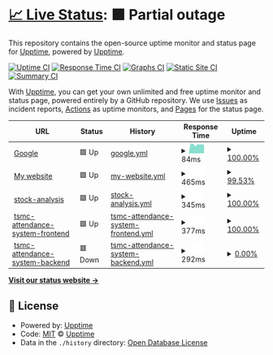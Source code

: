 # [📈 Live Status](https://demo.upptime.js.org): <!--live status--> **🟧 Partial outage**

This repository contains the open-source uptime monitor and status page for [Upptime](https://upptime.js.org), powered by [Upptime](https://github.com/upptime/upptime).

[![Uptime CI](https://github.com/upptime/upptime/workflows/Uptime%20CI/badge.svg)](https://github.com/upptime/upptime/actions?query=workflow%3A%22Uptime+CI%22)
[![Response Time CI](https://github.com/upptime/upptime/workflows/Response%20Time%20CI/badge.svg)](https://github.com/upptime/upptime/actions?query=workflow%3A%22Response+Time+CI%22)
[![Graphs CI](https://github.com/upptime/upptime/workflows/Graphs%20CI/badge.svg)](https://github.com/upptime/upptime/actions?query=workflow%3A%22Graphs+CI%22)
[![Static Site CI](https://github.com/upptime/upptime/workflows/Static%20Site%20CI/badge.svg)](https://github.com/upptime/upptime/actions?query=workflow%3A%22Static+Site+CI%22)
[![Summary CI](https://github.com/upptime/upptime/workflows/Summary%20CI/badge.svg)](https://github.com/upptime/upptime/actions?query=workflow%3A%22Summary+CI%22)

With [Upptime](https://upptime.js.org), you can get your own unlimited and free uptime monitor and status page, powered entirely by a GitHub repository. We use [Issues](https://github.com/upptime/upptime/issues) as incident reports, [Actions](https://github.com/upptime/upptime/actions) as uptime monitors, and [Pages](https://demo.upptime.js.org) for the status page.

<!--start: status pages-->
<!-- This summary is generated by Upptime (https://github.com/upptime/upptime) -->
<!-- Do not edit this manually, your changes will be overwritten -->
<!-- prettier-ignore -->
| URL | Status | History | Response Time | Uptime |
| --- | ------ | ------- | ------------- | ------ |
| <img alt="" src="https://icons.duckduckgo.com/ip3/www.google.com.ico" height="13"> [Google](https://www.google.com) | 🟩 Up | [google.yml](https://github.com/JunTingLin/upptime/commits/HEAD/history/google.yml) | <details><summary><img alt="Response time graph" src="./graphs/google/response-time-week.png" height="20"> 84ms</summary><br><a href="https://demo.upptime.js.org/history/google"><img alt="Response time 114" src="https://img.shields.io/endpoint?url=https%3A%2F%2Fraw.githubusercontent.com%2FJunTingLin%2Fupptime%2FHEAD%2Fapi%2Fgoogle%2Fresponse-time.json"></a><br><a href="https://demo.upptime.js.org/history/google"><img alt="24-hour response time 84" src="https://img.shields.io/endpoint?url=https%3A%2F%2Fraw.githubusercontent.com%2FJunTingLin%2Fupptime%2FHEAD%2Fapi%2Fgoogle%2Fresponse-time-day.json"></a><br><a href="https://demo.upptime.js.org/history/google"><img alt="7-day response time 84" src="https://img.shields.io/endpoint?url=https%3A%2F%2Fraw.githubusercontent.com%2FJunTingLin%2Fupptime%2FHEAD%2Fapi%2Fgoogle%2Fresponse-time-week.json"></a><br><a href="https://demo.upptime.js.org/history/google"><img alt="30-day response time 92" src="https://img.shields.io/endpoint?url=https%3A%2F%2Fraw.githubusercontent.com%2FJunTingLin%2Fupptime%2FHEAD%2Fapi%2Fgoogle%2Fresponse-time-month.json"></a><br><a href="https://demo.upptime.js.org/history/google"><img alt="1-year response time 113" src="https://img.shields.io/endpoint?url=https%3A%2F%2Fraw.githubusercontent.com%2FJunTingLin%2Fupptime%2FHEAD%2Fapi%2Fgoogle%2Fresponse-time-year.json"></a></details> | <details><summary><a href="https://demo.upptime.js.org/history/google">100.00%</a></summary><a href="https://demo.upptime.js.org/history/google"><img alt="All-time uptime 100.00%" src="https://img.shields.io/endpoint?url=https%3A%2F%2Fraw.githubusercontent.com%2FJunTingLin%2Fupptime%2FHEAD%2Fapi%2Fgoogle%2Fuptime.json"></a><br><a href="https://demo.upptime.js.org/history/google"><img alt="24-hour uptime 100.00%" src="https://img.shields.io/endpoint?url=https%3A%2F%2Fraw.githubusercontent.com%2FJunTingLin%2Fupptime%2FHEAD%2Fapi%2Fgoogle%2Fuptime-day.json"></a><br><a href="https://demo.upptime.js.org/history/google"><img alt="7-day uptime 100.00%" src="https://img.shields.io/endpoint?url=https%3A%2F%2Fraw.githubusercontent.com%2FJunTingLin%2Fupptime%2FHEAD%2Fapi%2Fgoogle%2Fuptime-week.json"></a><br><a href="https://demo.upptime.js.org/history/google"><img alt="30-day uptime 100.00%" src="https://img.shields.io/endpoint?url=https%3A%2F%2Fraw.githubusercontent.com%2FJunTingLin%2Fupptime%2FHEAD%2Fapi%2Fgoogle%2Fuptime-month.json"></a><br><a href="https://demo.upptime.js.org/history/google"><img alt="1-year uptime 99.99%" src="https://img.shields.io/endpoint?url=https%3A%2F%2Fraw.githubusercontent.com%2FJunTingLin%2Fupptime%2FHEAD%2Fapi%2Fgoogle%2Fuptime-year.json"></a></details>
| <img alt="" src="https://icons.duckduckgo.com/ip3/junting.info.ico" height="13"> [My website](https://junting.info/) | 🟩 Up | [my-website.yml](https://github.com/JunTingLin/upptime/commits/HEAD/history/my-website.yml) | <details><summary><img alt="Response time graph" src="./graphs/my-website/response-time-week.png" height="20"> 465ms</summary><br><a href="https://demo.upptime.js.org/history/my-website"><img alt="Response time 1522" src="https://img.shields.io/endpoint?url=https%3A%2F%2Fraw.githubusercontent.com%2FJunTingLin%2Fupptime%2FHEAD%2Fapi%2Fmy-website%2Fresponse-time.json"></a><br><a href="https://demo.upptime.js.org/history/my-website"><img alt="24-hour response time 395" src="https://img.shields.io/endpoint?url=https%3A%2F%2Fraw.githubusercontent.com%2FJunTingLin%2Fupptime%2FHEAD%2Fapi%2Fmy-website%2Fresponse-time-day.json"></a><br><a href="https://demo.upptime.js.org/history/my-website"><img alt="7-day response time 465" src="https://img.shields.io/endpoint?url=https%3A%2F%2Fraw.githubusercontent.com%2FJunTingLin%2Fupptime%2FHEAD%2Fapi%2Fmy-website%2Fresponse-time-week.json"></a><br><a href="https://demo.upptime.js.org/history/my-website"><img alt="30-day response time 446" src="https://img.shields.io/endpoint?url=https%3A%2F%2Fraw.githubusercontent.com%2FJunTingLin%2Fupptime%2FHEAD%2Fapi%2Fmy-website%2Fresponse-time-month.json"></a><br><a href="https://demo.upptime.js.org/history/my-website"><img alt="1-year response time 1686" src="https://img.shields.io/endpoint?url=https%3A%2F%2Fraw.githubusercontent.com%2FJunTingLin%2Fupptime%2FHEAD%2Fapi%2Fmy-website%2Fresponse-time-year.json"></a></details> | <details><summary><a href="https://demo.upptime.js.org/history/my-website">99.53%</a></summary><a href="https://demo.upptime.js.org/history/my-website"><img alt="All-time uptime 70.02%" src="https://img.shields.io/endpoint?url=https%3A%2F%2Fraw.githubusercontent.com%2FJunTingLin%2Fupptime%2FHEAD%2Fapi%2Fmy-website%2Fuptime.json"></a><br><a href="https://demo.upptime.js.org/history/my-website"><img alt="24-hour uptime 100.00%" src="https://img.shields.io/endpoint?url=https%3A%2F%2Fraw.githubusercontent.com%2FJunTingLin%2Fupptime%2FHEAD%2Fapi%2Fmy-website%2Fuptime-day.json"></a><br><a href="https://demo.upptime.js.org/history/my-website"><img alt="7-day uptime 99.53%" src="https://img.shields.io/endpoint?url=https%3A%2F%2Fraw.githubusercontent.com%2FJunTingLin%2Fupptime%2FHEAD%2Fapi%2Fmy-website%2Fuptime-week.json"></a><br><a href="https://demo.upptime.js.org/history/my-website"><img alt="30-day uptime 99.89%" src="https://img.shields.io/endpoint?url=https%3A%2F%2Fraw.githubusercontent.com%2FJunTingLin%2Fupptime%2FHEAD%2Fapi%2Fmy-website%2Fuptime-month.json"></a><br><a href="https://demo.upptime.js.org/history/my-website"><img alt="1-year uptime 77.39%" src="https://img.shields.io/endpoint?url=https%3A%2F%2Fraw.githubusercontent.com%2FJunTingLin%2Fupptime%2FHEAD%2Fapi%2Fmy-website%2Fuptime-year.json"></a></details>
| <img alt="" src="https://icons.duckduckgo.com/ip3/140.112.91.62.ico" height="13"> [stock-analysis](http://140.112.91.62:5000/) | 🟩 Up | [stock-analysis.yml](https://github.com/JunTingLin/upptime/commits/HEAD/history/stock-analysis.yml) | <details><summary><img alt="Response time graph" src="./graphs/stock-analysis/response-time-week.png" height="20"> 345ms</summary><br><a href="https://demo.upptime.js.org/history/stock-analysis"><img alt="Response time 337" src="https://img.shields.io/endpoint?url=https%3A%2F%2Fraw.githubusercontent.com%2FJunTingLin%2Fupptime%2FHEAD%2Fapi%2Fstock-analysis%2Fresponse-time.json"></a><br><a href="https://demo.upptime.js.org/history/stock-analysis"><img alt="24-hour response time 384" src="https://img.shields.io/endpoint?url=https%3A%2F%2Fraw.githubusercontent.com%2FJunTingLin%2Fupptime%2FHEAD%2Fapi%2Fstock-analysis%2Fresponse-time-day.json"></a><br><a href="https://demo.upptime.js.org/history/stock-analysis"><img alt="7-day response time 345" src="https://img.shields.io/endpoint?url=https%3A%2F%2Fraw.githubusercontent.com%2FJunTingLin%2Fupptime%2FHEAD%2Fapi%2Fstock-analysis%2Fresponse-time-week.json"></a><br><a href="https://demo.upptime.js.org/history/stock-analysis"><img alt="30-day response time 337" src="https://img.shields.io/endpoint?url=https%3A%2F%2Fraw.githubusercontent.com%2FJunTingLin%2Fupptime%2FHEAD%2Fapi%2Fstock-analysis%2Fresponse-time-month.json"></a><br><a href="https://demo.upptime.js.org/history/stock-analysis"><img alt="1-year response time 337" src="https://img.shields.io/endpoint?url=https%3A%2F%2Fraw.githubusercontent.com%2FJunTingLin%2Fupptime%2FHEAD%2Fapi%2Fstock-analysis%2Fresponse-time-year.json"></a></details> | <details><summary><a href="https://demo.upptime.js.org/history/stock-analysis">100.00%</a></summary><a href="https://demo.upptime.js.org/history/stock-analysis"><img alt="All-time uptime 91.75%" src="https://img.shields.io/endpoint?url=https%3A%2F%2Fraw.githubusercontent.com%2FJunTingLin%2Fupptime%2FHEAD%2Fapi%2Fstock-analysis%2Fuptime.json"></a><br><a href="https://demo.upptime.js.org/history/stock-analysis"><img alt="24-hour uptime 100.00%" src="https://img.shields.io/endpoint?url=https%3A%2F%2Fraw.githubusercontent.com%2FJunTingLin%2Fupptime%2FHEAD%2Fapi%2Fstock-analysis%2Fuptime-day.json"></a><br><a href="https://demo.upptime.js.org/history/stock-analysis"><img alt="7-day uptime 100.00%" src="https://img.shields.io/endpoint?url=https%3A%2F%2Fraw.githubusercontent.com%2FJunTingLin%2Fupptime%2FHEAD%2Fapi%2Fstock-analysis%2Fuptime-week.json"></a><br><a href="https://demo.upptime.js.org/history/stock-analysis"><img alt="30-day uptime 90.04%" src="https://img.shields.io/endpoint?url=https%3A%2F%2Fraw.githubusercontent.com%2FJunTingLin%2Fupptime%2FHEAD%2Fapi%2Fstock-analysis%2Fuptime-month.json"></a><br><a href="https://demo.upptime.js.org/history/stock-analysis"><img alt="1-year uptime 91.75%" src="https://img.shields.io/endpoint?url=https%3A%2F%2Fraw.githubusercontent.com%2FJunTingLin%2Fupptime%2FHEAD%2Fapi%2Fstock-analysis%2Fuptime-year.json"></a></details>
| <img alt="" src="https://icons.duckduckgo.com/ip3/tsmc-attendance-system.junting.info.ico" height="13"> [tsmc-attendance-system-frontend](https://tsmc-attendance-system.junting.info/) | 🟩 Up | [tsmc-attendance-system-frontend.yml](https://github.com/JunTingLin/upptime/commits/HEAD/history/tsmc-attendance-system-frontend.yml) | <details><summary><img alt="Response time graph" src="./graphs/tsmc-attendance-system-frontend/response-time-week.png" height="20"> 377ms</summary><br><a href="https://demo.upptime.js.org/history/tsmc-attendance-system-frontend"><img alt="Response time 311" src="https://img.shields.io/endpoint?url=https%3A%2F%2Fraw.githubusercontent.com%2FJunTingLin%2Fupptime%2FHEAD%2Fapi%2Ftsmc-attendance-system-frontend%2Fresponse-time.json"></a><br><a href="https://demo.upptime.js.org/history/tsmc-attendance-system-frontend"><img alt="24-hour response time 347" src="https://img.shields.io/endpoint?url=https%3A%2F%2Fraw.githubusercontent.com%2FJunTingLin%2Fupptime%2FHEAD%2Fapi%2Ftsmc-attendance-system-frontend%2Fresponse-time-day.json"></a><br><a href="https://demo.upptime.js.org/history/tsmc-attendance-system-frontend"><img alt="7-day response time 377" src="https://img.shields.io/endpoint?url=https%3A%2F%2Fraw.githubusercontent.com%2FJunTingLin%2Fupptime%2FHEAD%2Fapi%2Ftsmc-attendance-system-frontend%2Fresponse-time-week.json"></a><br><a href="https://demo.upptime.js.org/history/tsmc-attendance-system-frontend"><img alt="30-day response time 319" src="https://img.shields.io/endpoint?url=https%3A%2F%2Fraw.githubusercontent.com%2FJunTingLin%2Fupptime%2FHEAD%2Fapi%2Ftsmc-attendance-system-frontend%2Fresponse-time-month.json"></a><br><a href="https://demo.upptime.js.org/history/tsmc-attendance-system-frontend"><img alt="1-year response time 311" src="https://img.shields.io/endpoint?url=https%3A%2F%2Fraw.githubusercontent.com%2FJunTingLin%2Fupptime%2FHEAD%2Fapi%2Ftsmc-attendance-system-frontend%2Fresponse-time-year.json"></a></details> | <details><summary><a href="https://demo.upptime.js.org/history/tsmc-attendance-system-frontend">100.00%</a></summary><a href="https://demo.upptime.js.org/history/tsmc-attendance-system-frontend"><img alt="All-time uptime 100.00%" src="https://img.shields.io/endpoint?url=https%3A%2F%2Fraw.githubusercontent.com%2FJunTingLin%2Fupptime%2FHEAD%2Fapi%2Ftsmc-attendance-system-frontend%2Fuptime.json"></a><br><a href="https://demo.upptime.js.org/history/tsmc-attendance-system-frontend"><img alt="24-hour uptime 100.00%" src="https://img.shields.io/endpoint?url=https%3A%2F%2Fraw.githubusercontent.com%2FJunTingLin%2Fupptime%2FHEAD%2Fapi%2Ftsmc-attendance-system-frontend%2Fuptime-day.json"></a><br><a href="https://demo.upptime.js.org/history/tsmc-attendance-system-frontend"><img alt="7-day uptime 100.00%" src="https://img.shields.io/endpoint?url=https%3A%2F%2Fraw.githubusercontent.com%2FJunTingLin%2Fupptime%2FHEAD%2Fapi%2Ftsmc-attendance-system-frontend%2Fuptime-week.json"></a><br><a href="https://demo.upptime.js.org/history/tsmc-attendance-system-frontend"><img alt="30-day uptime 100.00%" src="https://img.shields.io/endpoint?url=https%3A%2F%2Fraw.githubusercontent.com%2FJunTingLin%2Fupptime%2FHEAD%2Fapi%2Ftsmc-attendance-system-frontend%2Fuptime-month.json"></a><br><a href="https://demo.upptime.js.org/history/tsmc-attendance-system-frontend"><img alt="1-year uptime 100.00%" src="https://img.shields.io/endpoint?url=https%3A%2F%2Fraw.githubusercontent.com%2FJunTingLin%2Fupptime%2FHEAD%2Fapi%2Ftsmc-attendance-system-frontend%2Fuptime-year.json"></a></details>
| <img alt="" src="https://icons.duckduckgo.com/ip3/attendance-system-api-752674193588.asia-east1.run.app.ico" height="13"> [tsmc-attendance-system-backend](https://attendance-system-api-752674193588.asia-east1.run.app/swagger-ui/index.html) | 🟥 Down | [tsmc-attendance-system-backend.yml](https://github.com/JunTingLin/upptime/commits/HEAD/history/tsmc-attendance-system-backend.yml) | <details><summary><img alt="Response time graph" src="./graphs/tsmc-attendance-system-backend/response-time-week.png" height="20"> 292ms</summary><br><a href="https://demo.upptime.js.org/history/tsmc-attendance-system-backend"><img alt="Response time 328" src="https://img.shields.io/endpoint?url=https%3A%2F%2Fraw.githubusercontent.com%2FJunTingLin%2Fupptime%2FHEAD%2Fapi%2Ftsmc-attendance-system-backend%2Fresponse-time.json"></a><br><a href="https://demo.upptime.js.org/history/tsmc-attendance-system-backend"><img alt="24-hour response time 253" src="https://img.shields.io/endpoint?url=https%3A%2F%2Fraw.githubusercontent.com%2FJunTingLin%2Fupptime%2FHEAD%2Fapi%2Ftsmc-attendance-system-backend%2Fresponse-time-day.json"></a><br><a href="https://demo.upptime.js.org/history/tsmc-attendance-system-backend"><img alt="7-day response time 292" src="https://img.shields.io/endpoint?url=https%3A%2F%2Fraw.githubusercontent.com%2FJunTingLin%2Fupptime%2FHEAD%2Fapi%2Ftsmc-attendance-system-backend%2Fresponse-time-week.json"></a><br><a href="https://demo.upptime.js.org/history/tsmc-attendance-system-backend"><img alt="30-day response time 312" src="https://img.shields.io/endpoint?url=https%3A%2F%2Fraw.githubusercontent.com%2FJunTingLin%2Fupptime%2FHEAD%2Fapi%2Ftsmc-attendance-system-backend%2Fresponse-time-month.json"></a><br><a href="https://demo.upptime.js.org/history/tsmc-attendance-system-backend"><img alt="1-year response time 328" src="https://img.shields.io/endpoint?url=https%3A%2F%2Fraw.githubusercontent.com%2FJunTingLin%2Fupptime%2FHEAD%2Fapi%2Ftsmc-attendance-system-backend%2Fresponse-time-year.json"></a></details> | <details><summary><a href="https://demo.upptime.js.org/history/tsmc-attendance-system-backend">0.00%</a></summary><a href="https://demo.upptime.js.org/history/tsmc-attendance-system-backend"><img alt="All-time uptime 21.76%" src="https://img.shields.io/endpoint?url=https%3A%2F%2Fraw.githubusercontent.com%2FJunTingLin%2Fupptime%2FHEAD%2Fapi%2Ftsmc-attendance-system-backend%2Fuptime.json"></a><br><a href="https://demo.upptime.js.org/history/tsmc-attendance-system-backend"><img alt="24-hour uptime 0.00%" src="https://img.shields.io/endpoint?url=https%3A%2F%2Fraw.githubusercontent.com%2FJunTingLin%2Fupptime%2FHEAD%2Fapi%2Ftsmc-attendance-system-backend%2Fuptime-day.json"></a><br><a href="https://demo.upptime.js.org/history/tsmc-attendance-system-backend"><img alt="7-day uptime 0.00%" src="https://img.shields.io/endpoint?url=https%3A%2F%2Fraw.githubusercontent.com%2FJunTingLin%2Fupptime%2FHEAD%2Fapi%2Ftsmc-attendance-system-backend%2Fuptime-week.json"></a><br><a href="https://demo.upptime.js.org/history/tsmc-attendance-system-backend"><img alt="30-day uptime 1.38%" src="https://img.shields.io/endpoint?url=https%3A%2F%2Fraw.githubusercontent.com%2FJunTingLin%2Fupptime%2FHEAD%2Fapi%2Ftsmc-attendance-system-backend%2Fuptime-month.json"></a><br><a href="https://demo.upptime.js.org/history/tsmc-attendance-system-backend"><img alt="1-year uptime 21.76%" src="https://img.shields.io/endpoint?url=https%3A%2F%2Fraw.githubusercontent.com%2FJunTingLin%2Fupptime%2FHEAD%2Fapi%2Ftsmc-attendance-system-backend%2Fuptime-year.json"></a></details>

<!--end: status pages-->

[**Visit our status website →**](https://demo.upptime.js.org)

## 📄 License

- Powered by: [Upptime](https://github.com/upptime/upptime)
- Code: [MIT](./LICENSE) © [Upptime](https://upptime.js.org)
- Data in the `./history` directory: [Open Database License](https://opendatacommons.org/licenses/odbl/1-0/)
